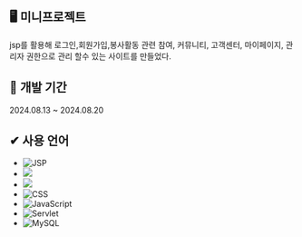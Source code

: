 ## 🖥 미니프로젝트 

jsp를 활용해 로그인,회원가입,봉사활동 관련 참여, 커뮤니티, 고객센터, 마이페이지, 관리자 권한으로 관리 할수 있는 사이트를 만들었다.

## 📝 개발 기간 

2024.08.13 ~ 2024.08.20

## ✔ 사용 언어

- ![JSP](https://img.shields.io/badge/JSP-brightgreen)
- <img src="https://img.shields.io/badge/java-007396?style=for-the-badge&logo=OpenJDK&logoColor=white">
- <img src="https://img.shields.io/badge/HTML5-E34F26?style=for-the-badge&logo=HTML5&logoColor=white">
- ![CSS](https://img.shields.io/badge/CSS-blue)
- 	![JavaScript](https://img.shields.io/badge/javascript-%23323330.svg?style=for-the-badge&logo=javascript&logoColor=%23F7DF1E)  
- ![Servlet](https://img.shields.io/badge/Servlet-Running-green)
- ![MySQL](https://img.shields.io/badge/mysql-4479A1.svg?style=for-the-badge&logo=mysql&logoColor=white)

